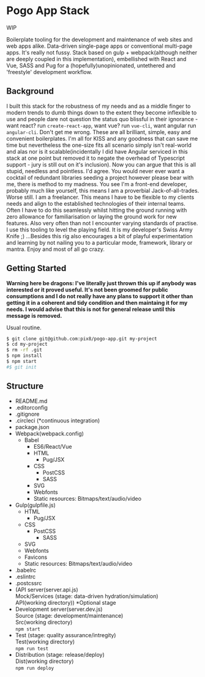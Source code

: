 # Pogo App Stack

WIP

Boilerplate tooling for the development and maintenance of web sites and web apps alike. Data-driven single-page apps or conventional multi-page apps. It's really not fussy. Stack based on gulp + webpack(although neither are deeply coupled in this implementation), embellished with React and Vue, SASS and Pug for a (hopefully)unopinionated, untethered and 'freestyle' development workflow.

## Background
I built this stack for the robustness of my needs and as a middle finger to modern trends to dumb things down to the extent they become inflexible to use and people dare not question the status quo blissful in their ignorance - want react? run `create-react-app`, want vue? run `vue-cli`, want angular run `angular-cli`. Don't get me wrong. These are all brilliant, simple, easy and convenient boilerplates. I'm all for KISS and any goodness that can save me time but nevertheless the one-size fits all scenario simply isn't real-world and alas nor is it scalable(incidentally I did have Angular serviced in this stack at one point but removed it to negate the overhead of Typescript support - jury is still out on it's inclusion). Now you can argue that this is all stupid, needless and pointless. I'd agree. You would never ever want a cocktail of redundant libraries seeding a project however please bear with me, there is method to my madness. You see I'm a front-end developer, probably much like yourself, this means I am a proverbial Jack-of-all-trades. Worse still. I am a freelancer. This means I have to be flexible to my clients needs and align to the established technologies of their internal teams. Often I have to do this seamlessly whilst hitting the ground running with zero allowance for familiarisation or laying the ground work for new features. Also very often than not I encounter varying standards of practise. I use this tooling to level the playing field. It is my developer's Swiss Army Knife ;) ...Besides this rig also encourages a bit of playful experimentation and learning by not nailing you to a particular mode, framework, library or mantra. Enjoy and most of all go crazy.

## Getting Started

**Warning here be dragons: I've literally just thrown this up if anybody was interested or it proved useful. It's not been groomed for public consumptions and I do not really have any plans to support it other than getting it in a coherent and tidy condition and then maintaing it for my needs. I would advise that this is not for general release until this message is removed.**

Usual routine.

```sh
$ git clone git@github.com:pix8/pogo-app.git my-project
$ cd my-project
$ rm -rf .git
$ npm install
$ npm start
#$ git init
```

## Structure

* README.md
* .editorconfig
* .gitignore
* .circleci (*continuous integration)
* package.json
* Webpack(webpack.config)
	* Babel
		* ES6/React/Vue
		* HTML
			* Pug/JSX
		* CSS
			* PostCSS
			* SASS
		* SVG
		* Webfonts
		* Static resources: Bitmaps/text/audio/video
* Gulp(gulpfile.js)
	* HTML
		* Pug/JSX
	* CSS
		* PostCSS
			* SASS
	* SVG
	* Webfonts
	* Favicons
	* Static resources: Bitmaps/text/audio/video
* .babelrc
* .eslintrc
* .postcssrc
* (API server(server.api.js)\
Mock/Services (stage: data-driven hydration/simulation)\
API(working directory)) *Optional stage
* Development server(server.dev.js)\
Source (stage: development/maintenance)\
Src(working directory)\
`npm start`
* Test (stage: quality assurance/intregity)\
Test(working directory)\
`npm run test`
* Distribution (stage: release/deploy)\
Dist(working directory)\
`npm run deploy`

